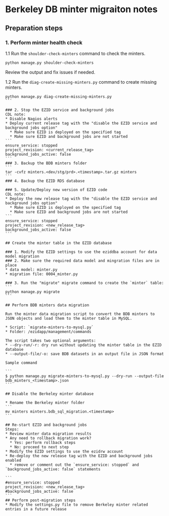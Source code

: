 # Berkeley DB minter migraiton notes

## Preparation steps

### 1. Perform minter health check

1.1 Run the `shoulder-check-minters` command to check the minters.
```
python manage.py shoulder-check-minters
```
Review the output and fix issues if needed.

1.2 Run the `diag-create-missing-minters.py` command to create missing minters.
````
python manage.py diag-create-missing-minters.py
```

### 2. Stop the EZID service and background jobs
CDL note:
* Disable Nagios alerts
* Deploy current release tag with the "disable the EZID service and background jobs option"
  * Make sure EZID is deployed on the specified tag
  * Make sure EZID and background jobs are not started
```
ensure_service: stopped
project_revision: <current_release_tag>
background_jobs_active: false
```
### 3. Backup the BDB minters folder
```
tar -cvfz minters.<dev/stg/prd>.<timestamp>.tar.gz minters
```
### 4. Backup the EZID RDS database

### 5. Update/Deploy new version of EZID code
CDL note:
* Deploy the new release tag with the "disable the EZID service and background jobs option"
  * Make sure EZID is deployed on the specified tag
  * Make sure EZID and background jobs are not started
```
ensure_service: stopped
project_revision: <new_release_tag>
background_jobs_active: false
```

## Create the minter table in the EZID database

### 1. Modify the EZID settings to use the eziddba account for data model migration
### 2. Make sure the required data model and mingration files are in place
* data model: minter.py
* migration file: 0004_minter.py

### 3. Run the "migrate" migrate command to create the `minter` table:
```
python manage.py migrate
```

## Perform BDB minters data migration

Run the minter data migration script to convert the BDB minters to JSON objects and load them to the minter table in MySQL.

* Script: `migrate-minters-to-mysql.py`
* Folder: /ezidapp/management/commands

The script takes two optional arguments:
* --dry-run/-r: dry run without updating the minter table in the EZID database
* --output-file/-o: save BDB datasets in an output file in JSON format

Sample command

```
$ python manage.py migrate-minters-to-mysql.py --dry-run --output-file bdb_minters_<timestamp>.json
```

## Disable the Berkeley minter database 

* Rename the Berkeley minter folder
```
mv minters minters.bdb_sql_migration.<timestamp>
```

## Re-start EZID and background jobs
Steps:
* Review minter data migration results
* Any need to rollback migration work?
  * Yes: perform rollback steps
  * No: proceed to next step
* Modify the EZID settings to use the ezidrw account
* Re-deploy the new release tag with the EZID and background jobs enabled
  * remove or comment out the `ensure_service: stopped` and `background_jobs_active: false` statements

```
#ensure_service: stopped
project_revision: <new_release_tag>
#background_jobs_active: false
```
## Perform post-migration steps
* Modify the settings.py file to remove Berkeley minter related entries in a future release
 
 
